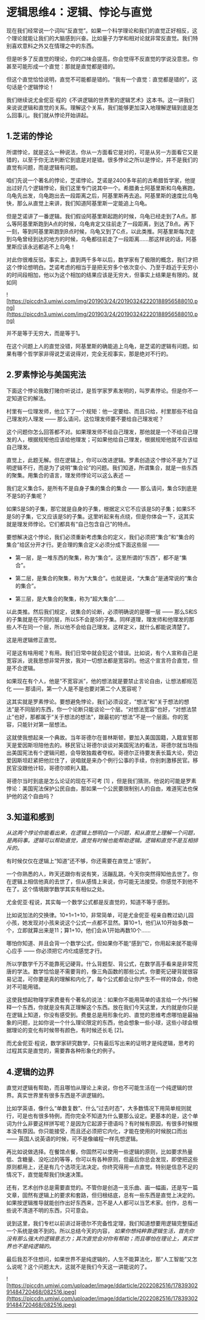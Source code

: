 # 逻辑思维4：逻辑、悖论与直觉

现在我们经常说一个词叫“反直觉”。如果一个科学理论和我们的直觉正好相反，这个理论就能让我们的大脑感到兴奋。比如量子力学和相对论就非常反直觉。我们特别喜欢意料之外又在情理之中的东西。

但是听多了反直觉的理论，你的口味会提高，你会觉得不反直觉的学说没意思。你甚至可能形成一个直觉：那就是直觉都是错的。

但这个直觉恰恰说明，直觉不可能都是错的。“我有一个直觉：直觉都是错的”，这句话是个逻辑悖论！

我们继续说尤金伲亚·程的《不讲逻辑的世界里的逻辑艺术》这本书。这一讲我们来说说逻辑和直觉的关系。理解这个关系，我们能够更加深入地理解逻辑到底是怎么回事儿。我们就从悖论开始讲起。

## 1.芝诺的悖论

所谓悖论，就是这么一种说法，你从一方面看它是对的，可是从另一方面看它又是错的，以至于你无法判断它到底是对是错。很多悖论之所以是悖论，并不是我们的直觉有问题，而是逻辑有问题。

咱们先说一个著名的悖论，芝诺悖论。芝诺是2400多年前的古希腊哲学家，他提出过好几个逻辑悖论，我们这里专门说其中一个。希腊勇士阿基里斯和乌龟赛跑，乌龟先出发，乌龟跑出去一段距离之后，阿基里斯再去追。阿基里斯的速度比乌龟快，那么从直觉上来讲，我们知道阿基里斯一定能追上乌龟。

但是芝诺讲了一番逻辑。我们假设阿基里斯起跑的时候，乌龟已经走到了A点。那么等阿基里斯跑到A点的时候，乌龟肯定又往前走了一段距离，到达了B点。再下一刻，等到阿基里斯跑到B点时候，乌龟又到了C点，以此类推。阿基里斯每次走到乌龟曾经到达的地方的时候，乌龟都往前走了一段距离……那这样说的话，阿基里斯应该永远都追不上乌龟！

对此你很难反驳。事实上，直到两千多年以后，数学家有了极限的概念，我们才把这个悖论想明白。芝诺考虑的相当于是把无穷多个依次变小、乃至于趋近于无穷小的时间段相加，他以为这个相加的结果应该是无穷大，但事实上结果是有限的。就如同

![https://piccdn3.umiwi.com/img/201903/24/201903242220188956588010.png](https://piccdn3.umiwi.com/img/201903/24/201903242220188956588010.png)

并不是等于无穷大，而是等于1。

在这个问题上人的直觉没错，阿基里斯的确能追上乌龟，是芝诺的逻辑有问题。如果有哪个哲学家非得说芝诺说得对，完全无视事实，那是绝对不行的。

## 2.罗素悖论与美国宪法

下面这个悖论我敢打赌你听说过，是哲学家罗素发明的，叫罗素悖论。但是你不一定知道它的解法。

村里有一位理发师，他立下了一个规矩：他一定要给、而且只给，村里那些不给自己理发的人理发 —— 那么请问，这位理发师要不要给自己理发呢？

这个问题你怎么回答都不对。如果理发师不给自己理发，那他就是一个不给自己理发的人，根据规矩他应该给他理发；可如果他给自己理发，根据规矩他就不应该给自己理发。

直觉上，此题无解。但在逻辑上，你可以改进逻辑。罗素创造这个悖论不是为了证明逻辑不行，而是为了说明“集合论”的问题。我们知道，所谓集合，就是一些东西的聚集。用集合的语言，理发师悖论可以这么表述 —

我们定义集合S，是所有不是自身子集的集合的集合 —— 那么请问，集合S到底是不是S的子集呢？

如果S是S的子集，那它就是自身的子集，根据定义它不应该是S的子集；如果S不是S的子集，它又应该是S的子集。这里听起来有点绕，但是你体会一下，这其实就是理发师悖论。它们都具有“自己包含自己”的特点。

要想解决这个悖论，我们必须重新考虑集合的定义，我们必须把“集合”和“集合的集合”给区分开才行。更合理的集合定义必须分成下面这些层 —— 

* 第一层，是一堆东西的聚集，称为“集合”。这里所谓的“东西”，都不是“集合”。

* 第二层，是集合的聚集，称为“大集合”。也就是说，“大集合”是通常说的“集合的集合”。

* 第三层，是大集合的聚集，称为“超大集合”……

以此类推。然后我们规定，说集合的论断，必须明确说的是哪一层 —— 那么S和S的子集就是在不同的层，所以S不会是S的子集。同样道理，理发师和他理发的那些人不在同一个层，所以他不会给自己理发。这样定义，就什么都能说清楚了。

这是用逻辑修正直觉。

可是这有啥用呢？有用。我们日常中就会犯这个错误。比如说，有个人宣称自己是宽容派，说我思想非常开放，我对一切想法都是宽容的。他这个宣言符合直觉，但是不合逻辑。

如果现在有个人，他是“不宽容派”，他的想法就是要禁止言论自由，让想法都规范化 —— 那请问，第一个人是不是也要对第二个人宽容呢？

这其实就是罗素悖论。要想避免悖论，我们必须设定，“想法”和“关于想法的想法”是不同层的东西，你一个论断只能谈论一个层。“对想法宽容”也好，“对想法禁止”也好，那都属于“关于想法的想法”，跟最初的“想法”不是一个层面。你的宽容，只能针对第一层想法。

这就使我想起来一个典故。当年哥德尔在普林斯顿，要加入美国国籍，入籍宣誓那天是爱因斯坦陪他去的。移民官让哥德尔谈谈对美国宪法的看法，哥德尔就当场指出美国宪法有个逻辑问题，会导致独裁者夺权。哥德尔正待要发表长篇大论，旁边爱因斯坦赶紧把他拦住了，说咱就是来办个例行公事的手续，你别刺激移民官。移民官没跟他计较，哥德尔顺利入籍。

哥德尔当时到底是怎么论证的现在不可考 [1] ，但是我们猜测，他说的可能是罗素悖论：美国宪法保护公民自由，那如果一个公民要限制别人的自由，难道宪法也保护他的这个自由吗？

## 3.知道和感到

 *从这两个悖论你能看出来，在逻辑上想明白一个问题，和从直觉上理解一个问题，是两码事。逻辑可以帮助直觉，直觉有时候也能帮助逻辑。逻辑和直觉不是互相排斥的。*

有时候仅仅在逻辑上“知道”还不够，你还需要在直觉上“感到”。

一个你熟悉的人，昨天还跟你有说有笑，活蹦乱跳，今天你突然得知他去世了。你在逻辑上相信他真的去世了，但从感情上来说，你可能无法接受。你感觉不到他不在了。这个情境跟学数学其实有相似之处。

尤金伲亚·程说，其实每一个数学公式都是反直觉的，知道不等于感到。

比如说加法的交换律。10+1=1+10，非常简单，可是尤金伲亚·程亲自教过幼儿园小孩，她发现对小孩来说这个公式一点都不显然。算10+1，他们从10开始多数一个，立即就算出来是11；算1+10，他们会从1开始再数10个……

哪怕你知道、并且会背一个数学公式，但如果你不能“感到”它，你用起来就不能得心应手 —— 你必须把它*内化*成感觉才行。

所以学数学千万不能靠死记硬背。什么背题型、背公式，在数学高手看来是非常荒唐的学法。数学恰恰是不需要背的，像三角函数的那些公式，你要死记硬背就很容易记混，可你要是真的理解和内化了，每个公式都会让你产生不一样的体会，你绝对不可能用错。

这使我想起物理学家费曼有个著名的说法：如果你不能用简单的语言给一个外行解释一个东西，你就是没有真正理解这个东西。放在我们今天这里，大约就是你只是在逻辑上知道，你没有感受到。费曼总是用形象化的、直觉的思维考虑哪怕是最抽象的问题，比如你说一个什么理论限定的东西，他会想象一些小球，这些小球会根据理论的变化有时候带有颜色，有时候还长毛 [2]。

而尤金伲亚·程说，数学家研究数学，只有最后写出来的证明才是纯逻辑，思考的过程其实是直觉的，需要靠各种形象化的例子。

## 4.逻辑的边界

直觉对逻辑有帮助，而且哪怕从理论上来说，你也不可能生活在一个纯逻辑的世界。真实世界里有很多东西是不讲逻辑的。

比如学英语，像什么“单数复数”、什么“过去时态”，大多数情况下用简单规则就行，可是也有很多特例，而你完全不知道为什么要那么设定。更基本的是，这个单词为什么非要这样拼写呢？是因为它起源于德语吗？有时候有原因，有很多时候根本没有原因。你只能接受，而且还必须把它内化，才能在使用的时候脱口而出 —— 英国人说英语的时候，可不是像编程一样先想逻辑。

再比如说做选择。在餐馆点餐，你固然可以使用一些逻辑的原则，比如要求热量低、含糖量、没吃过的等等，你可以有各种原则，但最后你总会发现，即使把这些原则都用上，还是有几个选项无法决定。你终究得用一点直觉。特别是信息不足的情况下，直觉能帮我们快速决策。

还有，艺术创作总是需要直觉的。不管你是创造一支乐曲、画一幅画，还是写一篇文章，固然有逻辑上的要求和套路，但归根结底，总有一些东西是直觉上决定的。如果按逻辑推导就能创作出好东西来，岂不是人人都可以当艺术家。创作，总有一些说不清道不明的东西，只可意会。

说到这里，我们专栏以前讲过哥德尔不完备性定理，我们知道想要用逻辑完整描述一个系统是做不到的。所以总结今天的内容， *如果你想纯粹靠逻辑生活，首先你没有那么强大的逻辑意志力；其次直觉会对你有帮助；而且哪怕在理论上，真实世界也不是纯逻辑的。*

最后我忍不住想问，如果世界不是纯逻辑的，人生不能算法化，那“人工智能”又怎么说呢？这个问题太大，这就不是我们今天这一讲能说的了。

![https://piccdn.umiwi.com/uploader/image/ddarticle/2022082516/1783930291484720468/082516.jpeg](https://piccdn.umiwi.com/uploader/image/ddarticle/2022082516/1783930291484720468/082516.jpeg)

---
